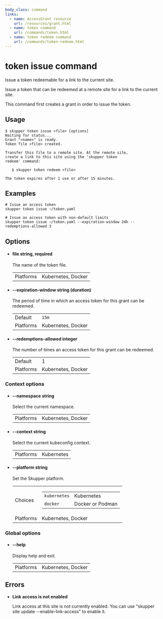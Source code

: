 ```yaml
---
body_class: command
links:
  - name: AccessGrant resource
    url: /resources/grant.html
  - name: token command
    url: /commands/token.html
  - name: token redeem command
    url: /commands/token-redeem.html
---
```


# token issue command

<section>

Issue a token redeemable for a link to the current site.

Issue a token that can be redeemed at a remote site for a
link to the current site.

This command first creates a grant in order to issue the
token.

</section>

<section>

## Usage

~~~ shell
$ skupper token issue <file> [options]
Waiting for status...
Grant "<name>" is ready.
Token file <file> created.

Transfer this file to a remote site. At the remote site,
create a link to this site using the 'skupper token
redeem' command:

   $ skupper token redeem <file>

The token expires after 1 use or after 15 minutes.
~~~

</section>

<section>

## Examples

~~~
# Issue an access token
skupper token issue ~/token.yaml

# Issue an access token with non-default limits
skupper token issue ~/token.yaml --expiration-window 24h --redemptions-allowed 3
~~~

</section>

<section>

## Options

- <h4 id="file">file <span class="option-info">string, required</span></h4>

  The name of the token file.

  | | |
  |-|-|
  | Platforms | Kubernetes, Docker |
  
- <h4 id="expiration-window">--expiration-window <span class="option-info">string (duration)</span></h4>

  The period of time in which an access token for this
  grant can be redeemed.

  | | |
  |-|-|
  | Default | `15m` |
  | Platforms | Kubernetes, Docker |
  
- <h4 id="redemptions-allowed">--redemptions-allowed <span class="option-info">integer</span></h4>

  The number of times an access token for this grant can
  be redeemed.

  | | |
  |-|-|
  | Default | 1 |
  | Platforms | Kubernetes, Docker |
  
### Context options

- <h4 id="namespace">--namespace <span class="option-info">string</span></h4>

  Select the current namespace.

  | | |
  |-|-|
  | Platforms | Kubernetes, Docker |
  
- <h4 id="context">--context <span class="option-info">string</span></h4>

  Select the current kubeconfig context.

  | | |
  |-|-|
  | Platforms | Kubernetes |
  
- <h4 id="platform">--platform <span class="option-info">string</span></h4>

  Set the Skupper platform.

  | | |
  |-|-|
  | Choices | <table><tr><td><code>kubernetes</code></td><td>Kubernetes</td></tr><tr><td><code>docker</code></td><td>Docker or Podman</td></tr></table> |
  | Platforms | Kubernetes, Docker |
  
### Global options

- <h4 id="help">--help <span class="option-info"></span></h4>

  Display help and exit.

  | | |
  |-|-|
  | Platforms | Kubernetes, Docker |
  
</section>

<section>

## Errors

- **Link access is not enabled**

  Link access at this site is not currently enabled.  You
  can use "skupper site update --enable-link-access" to
  enable it.

</section>
